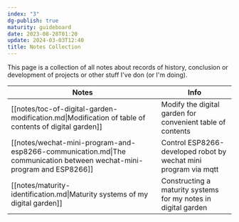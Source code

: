 ```yaml
---
index: "3"
dg-publish: true
maturity: guideboard
date: 2023-08-28T01:20
update: 2024-03-03T12:40
title: Notes Collection
---
```

This page is a collection of all notes about records of history, conclusion or development of projects or other stuff I've don (or I'm doing).

| Notes                                                                                                                 | Info                                                            |
| --------------------------------------------------------------------------------------------------------------------- | --------------------------------------------------------------- |
| [[notes/toc-of-digital-garden-modification.md\|Modification of table of contents of digital garden]]                  | Modify the digital garden for convenient table of contents      |
| [[notes/wechat-mini-program-and-esp8266-communication.md\|The communication between wechat-mini-program and ESP8266]] | Control ESP8266-developed robot by wechat mini program via mqtt |
| [[notes/maturity-identification.md\|Maturity systems of my digital garden]]                                           | Constructing a maturity systems for my notes in digital garden  |

